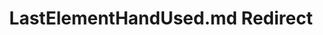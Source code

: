 ---
title: LastElementHandUsed.md Redirect
redirect_to: /Pages/StereoKit/UI/LastElementHandUsed.html
---